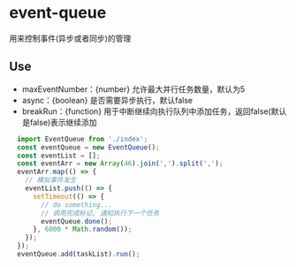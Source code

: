 # event-queue

用来控制事件(异步或者同步)的管理

## Use

- maxEventNumber：{number} 允许最大并行任务数量，默认为5
- async：{boolean} 是否需要异步执行，默认false
- breakRun：{function} 用于中断继续向执行队列中添加任务，返回false(默认是false)表示继续添加

```javascript
  import EventQueue from './index';
  const eventQueue = new EventQueue();
  const eventList = [];
  const eventArr = new Array(46).join(',').split(',');
  eventArr.map(() => {
    // 模拟事件发生
    eventList.push(() => {
      setTimeout(() => {
        // do something...
        // 调用完成标记, 通知执行下一个任务
        eventQueue.done();
      }, 6000 * Math.random());
    });
  });
  eventQueue.add(taskList).run();
```